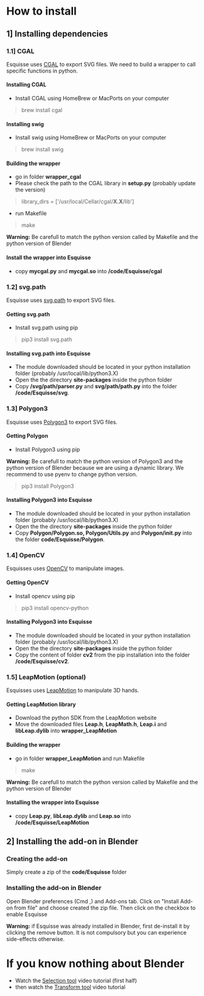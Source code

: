 

# How to install

## 1] Installing dependencies

### 1.1] CGAL
Esquisse uses [CGAL](https://www.cgal.org) to export SVG files.
We need to build a wrapper to call specific functions in python.

#### Installing CGAL
* Install CGAL using HomeBrew or MacPorts on your computer

> brew install cgal

#### Installing swig
* Install swig using HomeBrew or MacPorts on your computer

> brew install swig

#### Building the wrapper
* go in folder **wrapper_cgal** 
* Please check the path to the CGAL library in **setup.py** (probably update the version)

> library_dirs = ['/usr/local/Cellar/cgal/**X.X**/lib']

* run Makefile

> make

**Warning:** Be carefull to match the python version called by Makefile and the python version of Blender

#### Install the wrapper into Esquisse
* copy **mycgal.py** and **mycgal.so** into **/code/Esquisse/cgal**

### 1.2] svg.path
Esquisse uses [svg.path](https://pypi.org/project/svg.path/) to export SVG files.

#### Getting svg.path
* Install svg.path using pip

> pip3 install svg.path

#### Installing svg.path into Esquisse
* The module downloaded should be located in your python installation folder (probably /usr/local/lib/python3.X)
* Open the the directory **site-packages** inside the python folder
* Copy **/svg/path/parser.py** and **svg/path/path.py** into the folder **/code/Esquisse/svg**.


### 1.3] Polygon3
Esquisse uses [Polygon3](https://pypi.org/project/Polygon3/) to export SVG files.

#### Getting Polygon
* Install Polygon3 using pip

**Warning:** Be carefull to match the python version of Polygon3 and the python version of Blender because we are using
a dynamic library. We recommend to use pyenv to change python version.

> pip3 install Polygon3

#### Installing Polygon3 into Esquisse
* The module downloaded should be located in your python installation folder (probably /usr/local/lib/python3.X)
* Open the the directory **site-packages** inside the python folder
* Copy **Polygon/Polygon.so, Polygon/Utils.py** and **Polygon/__init__.py**  into the folder **code/Esquisse/Polygon**.


### 1.4] OpenCV
Esquisses uses [OpenCV](https://pypi.org/project/pyopencv/) to manipulate images.

#### Getting OpenCV
* Install opencv using pip

> pip3 install opencv-python

#### Installing Polygon3 into Esquisse
* The module downloaded should be located in your python installation folder (probably /usr/local/lib/python3.X)
* Open the the directory **site-packages** inside the python folder
* Copy the content of folder **cv2**  from the pip installation into the folder **/code/Esquisse/cv2**.


### 1.5] LeapMotion (optional)
Esquisses uses [LeapMotion](https://www.leapmotion.com) to manipulate 3D hands.

#### Getting LeapMotion library
* Download the python SDK from the LeapMotion website
* Move the downloaded files **Leap.h**, **LeapMath.h**, **Leap.i** and **libLeap.dylib** into **wrapper_LeapMotion**

#### Building the wrapper
* go in folder **wrapper_LeapMotion** and run Makefile

> make

**Warning:** Be carefull to match the python version called by Makefile and the python version of Blender

#### Installing the wrapper into Esquisse
* copy **Leap.py**, **libLeap.dylib** and **Leap.so** into **/code/Esquisse/LeapMotion**

## 2] Installing the add-on in Blender  

### Creating the add-on
Simply create a zip of the **code/Esquisse** folder

### Installing the add-on in Blender
Open Blender preferences (Cmd ,) and Add-ons tab. Click on "Install Add-on from file"  and choose created the zip file.
Then click on the checkbox to enable Esquisse  

**Warning:** if Esquisse was already installed in Blender, first de-install it by clicking the remove button. It is not compulsory but you can experience side-effects otherwise.


# If you know nothing about Blender

* Watch the [Selection tool](https://cloud.blender.org/p/blender-inside-out/560414b7044a2a00c4a6da9b) video tutorial (first half)
* then watch the [Transform tool](https://cloud.blender.org/p/blender-inside-out/560414b7044a2a00c4a6da9c) video tutorial







